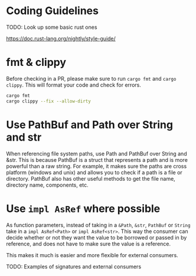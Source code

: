 # Coding Guidelines

TODO: Look up some basic rust ones

https://doc.rust-lang.org/nightly/style-guide/

# fmt & clippy

Before checking in a PR, please make sure to run `cargo fmt` and `cargo clippy`. This will format your code and check for errors.

```bash
cargo fmt
cargo clippy --fix --allow-dirty
```

# Use PathBuf and Path over String and str

When referencing file system paths, use Path and PathBuf over String and &str. This is because PathBuf is a struct that represents a path and is more powerful than a raw string. For example, it makes sure the paths are cross platform (windows and unix) and allows you to check if a path is a file or directory. PathBuf also has other useful methods to get the file name, directory name, components, etc.

# Use `impl AsRef` where possible

As function parameters, instead of taking in a `&Path`, `&str`, `PathBuf` or `String` take in a `impl AsRef<Path>` or `impl AsRef<str>`. This way the consumer can decide whether or not they want the value to be borrowed or passed in by reference, and does not have to make sure the value is a reference.

This makes it much is easier and more flexible for external consumers.

TODO: Examples of signatures and external consumers